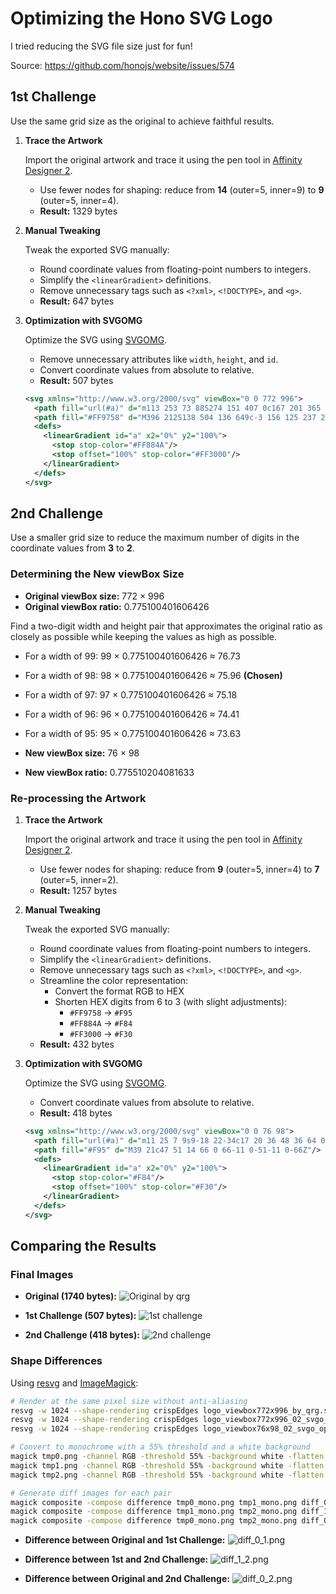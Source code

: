 # Optimizing the Hono SVG Logo

I tried reducing the SVG file size just for fun!

Source: <https://github.com/honojs/website/issues/574>

## 1st Challenge

Use the same grid size as the original to achieve faithful results.

1. **Trace the Artwork**

   Import the original artwork and trace it using the pen tool in [Affinity Designer 2](https://affinity.serif.com/designer/).

   - Use fewer nodes for shaping: reduce from **14** (outer=5, inner=9) to **9** (outer=5, inner=4).
   - **Result:** 1329 bytes

2. **Manual Tweaking**

   Tweak the exported SVG manually:

   - Round coordinate values from floating-point numbers to integers.
   - Simplify the `<linearGradient>` definitions.
   - Remove unnecessary tags such as `<?xml>`, `<!DOCTYPE>`, and `<g>`.
   - **Result:** 647 bytes

3. **Optimization with SVGOMG**

   Optimize the SVG using [SVGOMG](https://jakearchibald.github.io/svgomg/).

   - Remove unnecessary attributes like `width`, `height`, and `id`.
   - Convert coordinate values from absolute to relative.
   - **Result:** 507 bytes

   ```xml
   <svg xmlns="http://www.w3.org/2000/svg" viewBox="0 0 772 996">
     <path fill="url(#a)" d="m113 253 73 88S274 151 407 0c167 201 365 486 365 650 0 214-203 346-382 346C181 996 0 824 0 618c0-67 28-224 113-365Z"/>
     <path fill="#FF9758" d="M396 212S138 504 136 649c-3 156 125 237 257 237 116 0 257-88 257-229 0-166-254-445-254-445Z"/>
     <defs>
       <linearGradient id="a" x2="0%" y2="100%">
         <stop stop-color="#FF884A"/>
         <stop offset="100%" stop-color="#FF3000"/>
       </linearGradient>
     </defs>
   </svg>
   ```

## 2nd Challenge

Use a smaller grid size to reduce the maximum number of digits in the coordinate values from **3** to **2**.

### Determining the New viewBox Size

- **Original viewBox size:** 772 × 996
- **Original viewBox ratio:** 0.775100401606426

Find a two-digit width and height pair that approximates the original ratio as closely as possible while keeping the values as high as possible.

- For a width of 99: 99 × 0.775100401606426 ≈ 76.73
- For a width of 98: 98 × 0.775100401606426 ≈ 75.96 **(Chosen)**
- For a width of 97: 97 × 0.775100401606426 ≈ 75.18
- For a width of 96: 96 × 0.775100401606426 ≈ 74.41
- For a width of 95: 95 × 0.775100401606426 ≈ 73.63

- **New viewBox size:** 76 × 98
- **New viewBox ratio:** 0.775510204081633

### Re-processing the Artwork

1. **Trace the Artwork**

   Import the original artwork and trace it using the pen tool in [Affinity Designer 2](https://affinity.serif.com/designer/).

   - Use fewer nodes for shaping: reduce from **9** (outer=5, inner=4) to **7** (outer=5, inner=2).
   - **Result:** 1257 bytes

2. **Manual Tweaking**

   Tweak the exported SVG manually:

   - Round coordinate values from floating-point numbers to integers.
   - Simplify the `<linearGradient>` definitions.
   - Remove unnecessary tags such as `<?xml>`, `<!DOCTYPE>`, and `<g>`.
   - Streamline the color representation:
     - Convert the format RGB to HEX
     - Shorten HEX digits from 6 to 3 (with slight adjustments):
       - `#FF9758` → `#F95`
       - `#FF884A` → `#F84`
       - `#FF3000` → `#F30`
   - **Result:** 432 bytes

3. **Optimization with SVGOMG**

   Optimize the SVG using [SVGOMG](https://jakearchibald.github.io/svgomg/).

   - Convert coordinate values from absolute to relative.
   - **Result:** 418 bytes

   ```xml
   <svg xmlns="http://www.w3.org/2000/svg" viewBox="0 0 76 98">
     <path fill="url(#a)" d="m11 25 7 9s9-18 22-34c17 20 36 48 36 64 0 20-19 34-37 34C17 98 0 81 0 61c0-6 3-24 11-36Z"/>
     <path fill="#F95" d="M39 21c47 51 14 66 0 66-11 0-51-11 0-66Z"/>
     <defs>
       <linearGradient id="a" x2="0%" y2="100%">
         <stop stop-color="#F84"/>
         <stop offset="100%" stop-color="#F30"/>
       </linearGradient>
     </defs>
   </svg>
   ```

## Comparing the Results

### Final Images

- **Original (1740 bytes):**
  ![Original by qrg](logo_viewbox772x996_by_qrg.svg)

- **1st Challenge (507 bytes):**
  ![1st challenge](logo_viewbox772x996_02_svgo_optimized.svg)

- **2nd Challenge (418 bytes):**
  ![2nd challenge](logo_viewbox76x98_02_svgo_optimized.svg)

### Shape Differences

Using [resvg](https://github.com/linebender/resvg) and [ImageMagick](https://github.com/ImageMagick/ImageMagick):

```sh
# Render at the same pixel size without anti-aliasing
resvg -w 1024 --shape-rendering crispEdges logo_viewbox772x996_by_qrg.svg tmp0.png
resvg -w 1024 --shape-rendering crispEdges logo_viewbox772x996_02_svgo_optimized.svg tmp1.png
resvg -w 1024 --shape-rendering crispEdges logo_viewbox76x98_02_svgo_optimized.svg tmp2.png

# Convert to monochrome with a 55% threshold and a white background
magick tmp0.png -channel RGB -threshold 55% -background white -flatten -monochrome tmp0_mono.png
magick tmp1.png -channel RGB -threshold 55% -background white -flatten -monochrome tmp1_mono.png
magick tmp2.png -channel RGB -threshold 55% -background white -flatten -monochrome tmp2_mono.png

# Generate diff images for each pair
magick composite -compose difference tmp0_mono.png tmp1_mono.png diff_0_1.png
magick composite -compose difference tmp1_mono.png tmp2_mono.png diff_1_2.png
magick composite -compose difference tmp0_mono.png tmp2_mono.png diff_0_2.png
```

- **Difference between Original and 1st Challenge:**
  ![diff_0_1.png](diff_0_1.png)

- **Difference between 1st and 2nd Challenge:**
  ![diff_1_2.png](diff_1_2.png)

- **Difference between Original and 2nd Challenge:**
  ![diff_0_2.png](diff_0_2.png)
